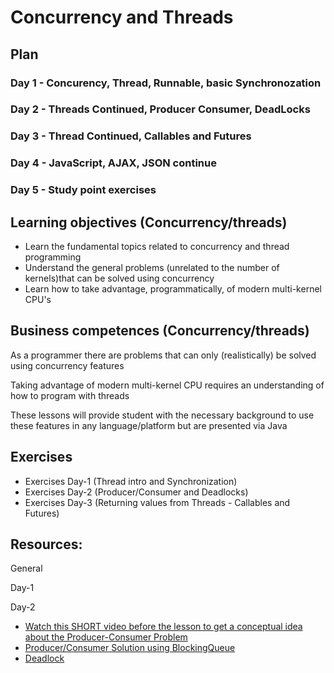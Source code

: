# Concurrency and Threads

## Plan

### Day 1 - Concurency, Thread, Runnable, basic Synchronozation

### Day 2 - Threads Continued, Producer Consumer, DeadLocks

### Day 3 - Thread Continued, Callables and Futures

### Day 4 - JavaScript, AJAX, JSON continue

### Day 5 - Study point exercises

## Learning objectives (Concurrency/threads)
- Learn the fundamental topics related to concurrency and thread programming
- Understand the general problems (unrelated to the number of kernels)that can be solved using concurrency
- Learn how to take advantage, programmatically, of modern multi-kernel CPU's

## Business competences (Concurrency/threads)

As a programmer there are problems that can only (realistically) be solved using concurrency features

Taking advantage of modern multi-kernel CPU requires an understanding of how to program with threads

These lessons will provide student with the necessary background to use these features in any language/platform but are presented via Java


## Exercises 
- Exercises Day-1 (Thread intro and Synchronization)
- Exercises Day-2 (Producer/Consumer and Deadlocks)
- Exercises Day-3 (Returning values from Threads - Callables and Futures)

## Resources: 
General

Day-1

Day-2

- [Watch this SHORT video before the lesson to get a conceptual idea about the Producer-Consumer Problem](https://www.youtube.com/watch?v=VXJSJ6c3ZIs)
- [Producer/Consumer Solution using BlockingQueue](http://www.java67.com/2015/12/producer-consumer-solution-using-blocking-queue-java.html)
- [Deadlock](https://en.wikipedia.org/wiki/Deadlock)

